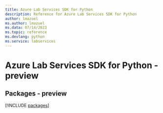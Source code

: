 ```yaml
---
title: Azure Lab Services SDK for Python
description: Reference for Azure Lab Services SDK for Python
author: lmazuel
ms.author: lmazuel
ms.data: 07/14/2023
ms.topic: reference
ms.devlang: python
ms.service: labservices
---
```

# Azure Lab Services SDK for Python - preview
## Packages - preview
[!INCLUDE [packages](lab-services-index.md)]